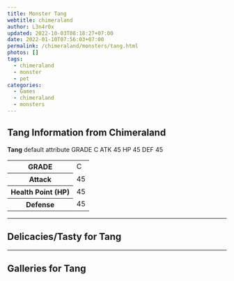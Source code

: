 ```yaml
---
title: Monster Tang
webtitle: chimeraland
author: L3n4r0x
updated: 2022-10-03T08:18:27+07:00
date: 2022-01-10T07:56:03+07:00
permalink: /chimeraland/monsters/tang.html
photos: []
tags:
  - chimeraland
  - monster
  - pet
categories:
  - Games
  - chimeraland
  - monsters
---
```


<section id="bootstrap-wrapper"><link rel="stylesheet" href="https://rawcdn.githack.com/dimaslanjaka/Web-Manajemen/870a349/css/bootstrap-5-3-0-alpha3-wrapper.css"/><h2 id="attribute">Tang Information from Chimeraland</h2><p><b>Tang</b> default attribute GRADE C ATK 45 HP 45 DEF 45<table><tr><th>GRADE</th><td>C</td></tr><tr><th>Attack</th><td>45</td></tr><tr><th>Health Point (HP)</th><td>45</td></tr><tr><th>Defense</th><td>45</td></tr></table></p><hr/><h2 id="delicacies">Delicacies/Tasty for Tang</h2><div class="bg-dark text-light"></div><hr/><div id="gallery"><h2>Galleries for Tang</h2><div class="row"></div></div></section>